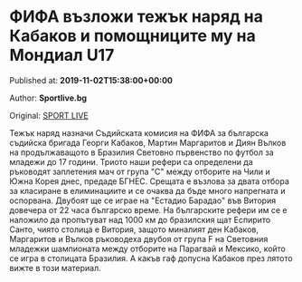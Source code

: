 
# ФИФА възложи тежък наряд на Кабаков и помощниците му на Мондиал U17

Published at: **2019-11-02T15:38:00+00:00**

Author: **Sportlive.bg**

Original: [SPORT LIVE](https://www.sportlive.bg/bgfootball/bgfootballother/fifa-vyzlozhi-tezhyk-narqd-na-kabakov-i-pomoshtnicite-mu-na-mondial-u17-1391094.html)

Тежък наряд назначи Съдийската комисия на ФИФА за българска съдийска бригада Георги Кабаков, Мартин Маргаритов и Диян Вълков на продължаващото в Бразилия Световно първенство по футбол за младежи до 17 години. Триото наши рефери са определени да ръководят заплетения мач от група "С" между отборите на Чили и Южна Корея днес, предаде БГНЕС.
Срещата е възлова за двата отбора за класиране в елиминациите и се очаква да бъде много напрегната и оспорвана. Двубоят ще се играе на "Естадио Барадао" във Витория довечера от 22 часа българско време.
На българските рефери им се е наложило да пропътуват над 1000 км до бразилския щат Еспирито Санто, чиято столица е Витория, защото миналият ден Кабаков, Маргаритов и Вълков ръководеха двубоя от група F на Световния младежки шампионата между отборите на Парагвай и Мексико, който се игра в столицата Бразилия. А какъв гаф допусна Кабаков през лятото вижте в този материал. 

